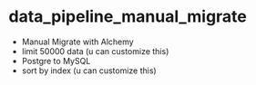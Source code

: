 # data_pipeline_manual_migrate
- Manual Migrate with Alchemy
- limit 50000 data (u can customize this)
- Postgre to MySQL
- sort by index (u can customize this)
